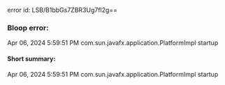 error id: LSB/B1bbGs7ZBR3Ug7fl2g==
### Bloop error:

Apr 06, 2024 5:59:51 PM com.sun.javafx.application.PlatformImpl startup
#### Short summary: 

Apr 06, 2024 5:59:51 PM com.sun.javafx.application.PlatformImpl startup